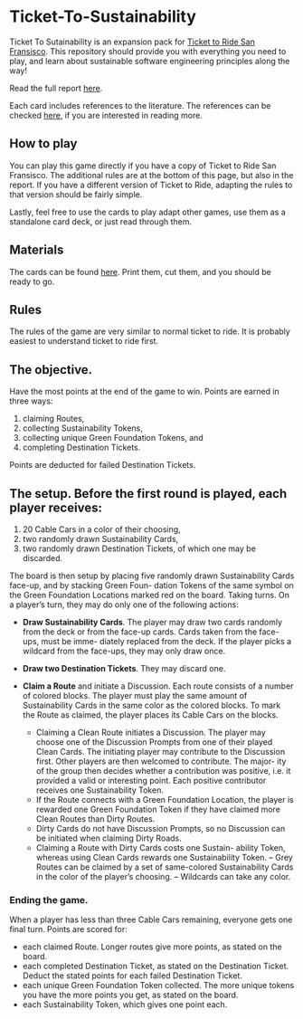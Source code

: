 # Ticket-To-Sustainability

Ticket To Sutainability is an expansion pack for [Ticket to Ride San Fransisco](https://www.daysofwonder.com/tickettoride/en/san-francisco).
This repository should provide you with everything you need to play, and learn about sustainable software engineering principles along the way!

Read the full report [here](Report.pdf).

Each card includes references to the literature. The references can be checked [here](References.pdf), if you are interested in reading more.

## How to play

You can play this game directly if you have a copy of Ticket to Ride San Fransisco. The additional rules are at the bottom of this page, but also in the report. If you have a different version of Ticket to Ride, adapting the rules to that version should be fairly simple.

Lastly, feel free to use the cards to play adapt other games, use them as a standalone card deck, or just read through them. 

## Materials

The cards can be found [here](./Cards.pdf). Print them, cut them, and you should be ready to go.

## Rules 

The rules of the game are very similar to normal ticket to ride. It is probably easiest to understand ticket to ride first.

## The objective. 

Have the most points at the end of the game to win. Points are earned in three ways: 

1. claiming Routes, 
2. collecting Sustainability Tokens, 
3. collecting unique Green Foundation Tokens, and 
4. completing Destination Tickets.

Points are deducted for failed Destination Tickets.  

## The setup. Before the first round is played, each player receives: 

1) 20 Cable Cars in a color of their choosing, 
2) two randomly drawn Sustainability Cards, 
3) two randomly drawn Destination Tickets, of which one may be discarded.

The board is then setup by placing five randomly drawn Sustainability Cards face-up, and by stacking Green Foun- dation Tokens of the same symbol on the Green Foundation Locations marked red on the board.  Taking turns. On a player’s turn, they may do only one of the following actions:

- **Draw Sustainability Cards**. The player may draw two cards randomly from the deck or from the face-up cards. Cards taken from the face-ups, must be imme- diately replaced from the deck. If the player picks a wildcard from the face-ups, they may only draw once.

- **Draw two Destination Tickets**. They may discard one.
- **Claim a Route** and initiate a Discussion. Each route consists of a number of colored blocks. The player must play the same amount of Sustainability Cards in the same color as the colored blocks. To mark the Route as claimed, the player places its Cable Cars on the blocks.
    - Claiming a Clean Route initiates a Discussion. The player may choose one of the Discussion Prompts from one of their played Clean Cards. The initiating player may contribute to the Discussion first. Other players are then welcomed to contribute. The major- ity of the group then decides whether a contribution was positive, i.e. it provided a valid or interesting point. Each positive contributor receives one Sustainability Token.
    - If the Route connects with a Green Foundation Location, the player is rewarded one Green Foundation Token if they have claimed more Clean Routes than Dirty Routes.
    - Dirty Cards do not have Discussion Prompts, so no Discussion can be initiated when claiming Dirty Roads.
    - Claiming a Route with Dirty Cards costs one Sustain- ability Token, whereas using Clean Cards rewards one Sustainability Token.
    – Grey Routes can be claimed by a set of same-colored Sustainability Cards in the color of the player’s choosing.
    – Wildcards can take any color.

### Ending the game. 

When a player has less than three Cable Cars remaining, everyone gets one final turn. Points are scored for:
- each claimed Route. Longer routes give more points, as stated on the board.
- each completed Destination Ticket, as stated on the Destination Ticket. Deduct the stated points for each failed Destination Ticket.
- each unique Green Foundation Token collected. The more unique tokens you have the more points you get, as stated on the board.
- each Sustainability Token, which gives one point each.

